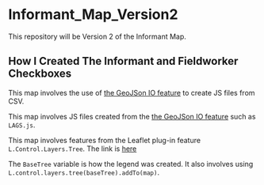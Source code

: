 # Informant_Map_Version2
This repository will be Version 2 of the Informant Map.

## How I Created The Informant and Fieldworker Checkboxes
This map involves the use of <a href="https://geojson.io/">the GeoJSon IO feature</a> to create JS files from CSV.

This map involves JS files created from the <a href="https://geojson.io/">the GeoJSon IO feature</a> such as `LAGS.js`.

This map involves features from the Leaflet plug-in feature `L.Control.Layers.Tree`. The link is <a href="https://github.com/jjimenezshaw/Leaflet.Control.Layers.Tree">here</a>

The `BaseTree` variable is how the legend was created. It also involves using `L.control.layers.tree(baseTree).addTo(map)`.